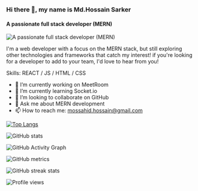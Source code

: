 

### Hi there 👋, my name is Md.Hossain Sarker
#### A passionate full stack developer (MERN)
![A passionate full stack developer (MERN)](https://scontent.fcgp27-1.fna.fbcdn.net/v/t39.30808-6/241439178_2916044335279281_5217116864526762693_n.jpg?_nc_cat=106&ccb=1-7&_nc_sid=e3f864&_nc_eui2=AeHVA8S8y-WpYSQcqwP0IlZVwt7oPckJnkHC3ug9yQmeQZL33Pbb7A7bOo877Anz1TUFw8xWLDB6ENUJ-lE5ZCuj&_nc_ohc=sj0DHIHa3tQAX8Q3nOt&_nc_ht=scontent.fcgp27-1.fna&oh=00_AT-VvvkgPpWaDWA2iDaQL_ImYetFDjEhgwRPROxJ--UXkw&oe=62DBE28A)

I'm a web developer with a focus on the MERN stack, but still exploring other technologies and frameworks that catch my interest! if you're looking for a developer to add to your team, I'd love to hear from you!

Skills: REACT / JS / HTML / CSS

- 🔭 I’m currently working on MeetRoom 
- 🌱 I’m currently learning Socket.io 
- 👯 I’m looking to collaborate on GitHub 
- 💬 Ask me about MERN development 
- 📫 How to reach me: mossahid.hossain@gmail.com 


 

[![Top Langs](https://github-readme-stats.vercel.app/api/top-langs/?username=Mossahid123)](https://github.com/anuraghazra/github-readme-stats)

![GitHub stats](https://github-readme-stats.vercel.app/api?username=Mossahid123&show_icons=true)  

![GitHub Activity Graph](https://activity-graph.herokuapp.com/graph?username=Mossahid123)  

![GitHub metrics](https://metrics.lecoq.io/Mossahid123)  

![GitHub streak stats](https://github-readme-streak-stats.herokuapp.com/?user=Mossahid123)  

![Profile views](https://gpvc.arturio.dev/Mossahid123)  
